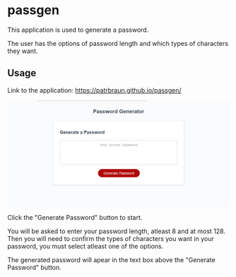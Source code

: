 # passgen

This application is used to generate a password.

The user has the options of password length and which types of characters they want.

## Usage

Link to the application: https://patrbraun.github.io/passgen/

![Passgen screenshot](assets/images/pass_gen_screenshot.PNG)

Click the "Generate Password" button to start.

You will be asked to enter your password length, atleast 8 and at most 128. Then you will need to confirm the types of characters you want in your password, you must select atleast one of the options.

The generated password will apear in the text box above the "Generate Password" button.
